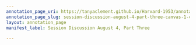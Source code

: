 ```yaml
---
annotation_page_uri: https://tanyaclement.github.io/Harvard-1953/annotations/session-discussion-august-4-part-three-canvas-1-carvel-collins.json
annotation_page_slug: session-discussion-august-4-part-three-canvas-1-carvel-collins
layout: annotation_page
manifest_label: Session Discussion August 4, Part Three

---
```

